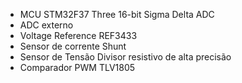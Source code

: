 - MCU
	  STM32F37 Three 16-bit Sigma Delta ADC
- ADC externo
- Voltage Reference
	  REF3433
- Sensor de corrente
	  Shunt
- Sensor de Tensão
	  Divisor resistivo de alta precisão
- Comparador PWM
	TLV1805

